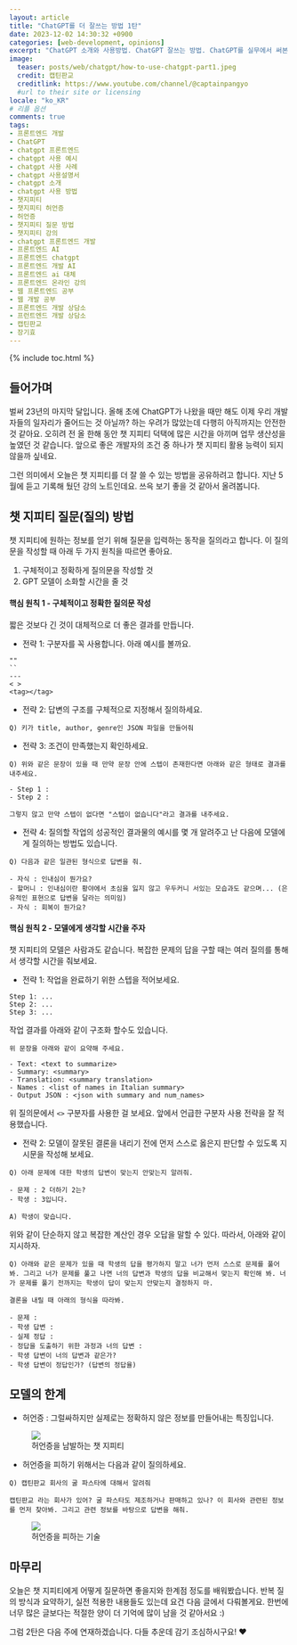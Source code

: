 ```yaml
---
layout: article
title: "ChatGPT를 더 잘쓰는 방법 1탄"
date: 2023-12-02 14:30:32 +0900
categories: [web-development, opinions]
excerpt: "ChatGPT 소개와 사용방법. ChatGPT 잘쓰는 방법. ChatGPT를 실무에서 써본 후기. ChatGPT는 개발자를 대체할까?"
image:
  teaser: posts/web/chatgpt/how-to-use-chatgpt-part1.jpeg
  credit: 캡틴판교
  creditlink: https://www.youtube.com/channel/@captainpangyo
  #url to their site or licensing
locale: "ko_KR"
# 리플 옵션
comments: true
tags:
- 프론트엔드 개발
- ChatGPT
- chatgpt 프론트엔드
- chatgpt 사용 예시
- chatgpt 사용 사례
- chatgpt 사용설명서
- chatgpt 소개
- chatgpt 사용 방법
- 챗지피티
- 챗지피티 허언증
- 허언증
- 챗지피티 질문 방법
- 챗지피티 강의
- chatgpt 프론트엔드 개발
- 프론트엔드 AI
- 프론트엔드 chatgpt
- 프론트엔드 개발 AI
- 프론트엔드 ai 대체
- 프론트엔드 온라인 강의
- 웹 프론트엔드 공부
- 웹 개발 공부
- 프론트엔드 개발 상담소
- 프런트엔드 개발 상담소
- 캡틴판교
- 장기효
---
```

{% include toc.html %}

## 들어가며

벌써 23년의 마지막 달입니다. 올해 초에 ChatGPT가 나왔을 때만 해도 이제 우리 개발자들의 일자리가 줄어드는 것 아닐까? 하는 우려가 많았는데 다행히 아직까지는 안전한 것 같아요. 오히려 전 올 한해 동안 챗 지피티 덕택에 많은 시간을 아끼며 업무 생산성을 높였던 것 같습니다. 앞으로 좋은 개발자의 조건 중 하나가 챗 지피티 활용 능력이 되지 않을까 싶네요.

그런 의미에서 오늘은 챗 지피티를 더 잘 쓸 수 있는 방법을 공유하려고 합니다. 지난 5월에 듣고 기록해 뒀던 강의 노트인데요. 쓰윽 보기 좋을 것 같아서 올려봅니다.

## 챗 지피티 질문(질의) 방법

챗 지피티에 원하는 정보를 얻기 위해 질문을 입력하는 동작을 질의라고 합니다. 이 질의문을 작성할 때 아래 두 가지 원칙을 따르면 좋아요.

1. 구체적이고 정확하게 질의문을 작성할 것
2. GPT 모델이 소화할 시간을 줄 것

#### 핵심 원칙 1 - 구체적이고 정확한 질의문 작성

짧은 것보다 긴 것이 대체적으로 더 좋은 결과를 만듭니다.

- 전략 1: 구분자를 꼭 사용합니다. 아래 예시를 볼까요.

```
""
``
---
< >
<tag></tag>
```

- 전략 2: 답변의 구조를 구체적으로 지정해서 질의하세요.

```
Q) 키가 title, author, genre인 JSON 파일을 만들어줘
```

- 전략 3: 조건이 만족했는지 확인하세요.

```
Q) 위와 같은 문장이 있을 때 만약 문장 안에 스텝이 존재한다면 아래와 같은 형태로 결과를 내주세요.

- Step 1 :
- Step 2 : 

그렇지 않고 만약 스텝이 없다면 "스텝이 없습니다"라고 결과를 내주세요.
```

- 전략 4: 질의할 작업의 성공적인 결과물의 예시를 몇 개 알려주고 난 다음에 모델에게 질의하는 방법도 있습니다.

```
Q) 다음과 같은 일관된 형식으로 답변을 줘.

- 자식 : 인내심이 뭔가요?
- 할머니 : 인내심이란 황야에서 초심을 잃지 않고 우두커니 서있는 모습과도 같으며... (은유적인 표현으로 답변을 달라는 의미임)
- 자식 : 회복이 뭔가요?
```

#### 핵심 원칙 2 - 모델에게 생각할 시간을 주자

챗 지피티의 모델은 사람과도 같습니다. 복잡한 문제의 답을 구할 때는 여러 질의를 통해서 생각할 시간을 줘보세요.

- 전략 1: 작업을 완료하기 위한 스텝을 적어보세요.

```
Step 1: ...
Step 2: ...
Step 3: ...
```

작업 결과를 아래와 같이 구조화 할수도 있습니다.

```
위 문장을 아래와 같이 요약해 주세요.

- Text: <text to summarize>
- Summary: <summary>
- Translation: <summary translation>
- Names : <list of names in Italian summary>
- Output JSON : <json with summary and num_names>
```

위 질의문에서 `<>` 구분자를 사용한 걸 보세요. 앞에서 언급한 구분자 사용 전략을 잘 적용했습니다.

- 전략 2: 모델이 잘못된 결론을 내리기 전에 먼저 스스로 옳은지 판단할 수 있도록 지시문을 작성해 보세요.

```
Q) 아래 문제에 대한 학생의 답변이 맞는지 안맞는지 알려줘.

- 문제 : 2 더하기 2는?
- 학생 : 3입니다.

A) 학생이 맞습니다.
```

위와 같이 단순하지 않고 복잡한 계산인 경우 오답을 말할 수 있다. 따라서, 아래와 같이 지시하자.

```
Q) 아래와 같은 문제가 있을 때 학생의 답을 평가하지 말고 너가 먼저 스스로 문제를 풀어봐. 그리고 너가 문제를 풀고 나면 너의 답변과 학생의 답을 비교해서 맞는지 확인해 봐. 너가 문제를 풀기 전까지는 학생이 답이 맞는지 안맞는지 결정하지 마.

결론을 내릴 때 아래의 형식을 따라봐.

- 문제 :
- 학생 답변 :
- 실제 정답 :
- 정답을 도출하기 위한 과정과 너의 답변 :
- 학생 답변이 너의 답변과 같은가?
- 학생 답변이 정답인가? (답변의 정답율)
```

## 모델의 한계

- 허언증 : 그럴싸하지만 실제로는 정확하지 않은 정보를 만들어내는 특징입니다.

<figure>
	<img src="{{ site.url }}/images/posts/web/chatgpt/how-to-use/hallucination.png">
	<figcaption>허언증을 남발하는 챗 지피티</figcaption>
</figure>

- 허언증을 피하기 위해서는 다음과 같이 질의하세요.

```
Q) 캡틴판교 회사의 굴 파스타에 대해서 알려줘

캡틴판교 라는 회사가 있어? 굴 파스타도 제조하거나 판매하고 있나? 이 회사와 관련된 정보를 먼저 찾아봐. 그리고 관련 정보를 바탕으로 답변을 해줘.
```

<figure>
	<img src="{{ site.url }}/images/posts/web/chatgpt/how-to-use/avoid-hallucination.png">
	<figcaption>허언증을 피하는 기술</figcaption>
</figure>

## 마무리

오늘은 챗 지피티에게 어떻게 질문하면 좋을지와 한계점 정도를 배워봤습니다. 반복 질의 방식과 요약하기, 실전 적용한 내용들도 있는데 요건 다음 글에서 다뤄볼게요. 한번에 너무 많은 글보다는 적절한 양이 더 기억에 많이 남을 것 같아서요 :)

그럼 2탄은 다음 주에 연재하겠습니다. 다들 추운데 감기 조심하시구요! ❤️
